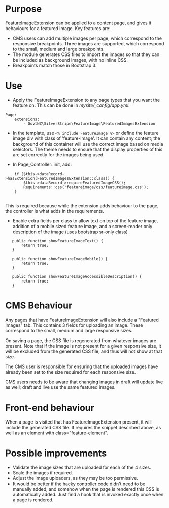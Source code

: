 # Purpose

FeatureImageExtension can be applied to a content page, and gives it behaviours for a featured image. Key features are:

 *  CMS users can add multiple images per page, which correspond to the
    responsive breakpoints. Three images are supported, which correspond
    to the small, medium and large breakpoints.
 *  The module generates CSS files to import the images so that they
    can be included as background images, with no inline CSS.
 *  Breakpoints match those in Bootstrap 3.

# Use

 *  Apply the FeatureImageExtension to any page types that you want the
    feature on. This can be done in *mysite/_config/app.yml*.
    
````
Page:
	extensions:
		- GovtNZ\SilverStripe\FeatureImage\FeaturedImagesExtension
````
    
 *  In the template, use ``<% include FeatureImage %>`` or define the feature image div with class
    of 'feature-image'. It can contain any content; the background of this
    container will use the correct image based on media selectors. The theme
    needs to ensure that the display properties of this are set correctly for
    the images being used.
        
 *  In Page_Controller::init, add:

````
    if ($this->dataRecord->hasExtension(FeaturedImagesExtension::class)) {
        $this->dataRecord->requireFeaturedImageCSS();
		Requirements::css('featureimage/css/featureimage.css');
    }
    
````
    
This is required because while the extension adds behaviour to the page, the controller is what adds in the requirements.

 *  Enable extra fields per class to allow text on top of the feature image, 
    addition of a mobile sized feature image, and a screen-reader only description 
    of the image (uses bootstrap sr-only class)
 
 ````
	public function showFeatureImageText() {
		return true;
	}

	public function showFeatureImageMobile() {
		return true;
	}

	public function showFeatureImageAccessibleDescription() {
		return true;
	}
 ````


# CMS Behaviour

Any pages that have FeatureImageExtension will also include a "Featured Images" tab. This contains 3 fields for 
uploading an image. These correspond to the small, medium and large responsive sizes.

On saving a page, the CSS file is regenerated from whatever images are present. Note that if the image is not present 
for a given responsive size, it will be excluded from the generated CSS file, and thus will not show at that size.

The CMS user is responsible for ensuring that the uploaded images have already been set to the size required for each 
responsive size.

CMS users needs to be aware that changing images in draft will update live as well; draft and live use the same featured 
images.

# Front-end behaviour

When a page is visited that has FeatureImageExtension present, it will include the generated CSS file. It requires the 
snippet described above, as well as an element with class="feature-element".

# Possible improvements

 *  Validate the image sizes that are uploaded for each of the 4 sizes.
 *  Scale the images if required.
 *  Adjust the image uploaders, as they may be too permissive.
 *  It would be better if the hacky controller code didn't need to be manually
    added, and somehow when the page is rendered this CSS is automatically
    added. Just find a hook that is invoked exactly once when a page is
    rendered.
